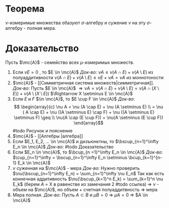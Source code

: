# Теорема
$\nu$-измеримые множества обазуют $\sigma$-алгебру и сужение $\nu$ на эту $\sigma$-алгебру - полная мера.
# Доказательство
Пусть $\mc{A}$ - семейство всех $\mu$-измеримых множеств.
1. Если $\nu E = 0$ , то $E \in \mc{A}$
   *Док-во*: $\nu A \leq \nu(A \cap E) + \nu(A \setminus E)$ из полуаддитивности 
   $\nu(A \cap E) + \nu(A \setminus E) \leq \nu E  + \nu A = \nu A$ из моннотоности
2. $\mc{A}$ - [[Симметричная система множеств|симметричная]].   
   *Док-во*: Пусть $E \in \mc{A}$ $\Rightarrow \nu A = \nu (A \cap E) + \nu (A \setminus E) = \nu(A \cap (X \setminus E)) + \nu(A \setminus (X \setminus E))$ $\Rightarrow X \setminus E \in \mc{A}$ 
3. Если $E$ и $F$ $\in \mc{A}$, то $E \cup F \in \mc{A}$
   *Док-во*: $$ \begin{array}{c} 
   \nu A = \nu (A \cap E) + \nu (A \setminus E) \\ = \nu ( A \cap E) + \nu ((A \setminus E) \cap F) + \nu ((A \setminus E) \setminus F) \geq \\
   \nu(A \cap (E \cup F)) + \nu(A \setminus (E \cup F)) \end{array}$$
   #todo Рисунок и пояснение
4. $\mc{A}$ - [[Алгебры |алгебра]] 
5. Если $E_1, E_2, ... \in \mc{A}$ и дизъюнктны, то $\bscup_{n=1}^\infty E_n \in \mc{A}$
   *Док-во*: #todo Доказательство
6. Если $E_n \in \mc{A}$, то $\bcup_{n =1}^\infty E_n \in \mc{A}$ 
   *Док-во*: $\cup_{n=1}^\infty = \bscup_{n=1}^\infty E_n \setminus \bcup_{k=1}^{n-1} E_k \in \mc{A}$ 
7. $\nu$ суженная на $\mc{A}$ - мера
   *Док-во*: Нужно проверить $\nu(\bscup_{n=1}^\infty E_n) = \sum_{n=1}^\infty \nu E_n$
   Так как есть коннечная аддитивность $\nu(\bscup_{k=1}^n E_k) = \sum_{k=1}^n \nu E_k$ (берем $A$ = X в равенстве из замечания 2 #todo ссылка) $\Rightarrow$ $\nu$ - объем на $\mc{A}$, но объем + счетная полуаддитвность $\Rightarrow$ мера
8. Мера полная. 
   *Док-во*: Пусть $A \subset B$ и $\mu B = 0$ $\Rightarrow$ $\mu A = 0$ $\Rightarrow$ $A \in \mc{A}$  